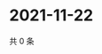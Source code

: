 # 2021-11-22

共 0 条

<!-- BEGIN WEIBO -->
<!-- 最后更新时间 Mon Nov 22 2021 07:11:36 GMT+0800 (China Standard Time) -->

<!-- END WEIBO -->
